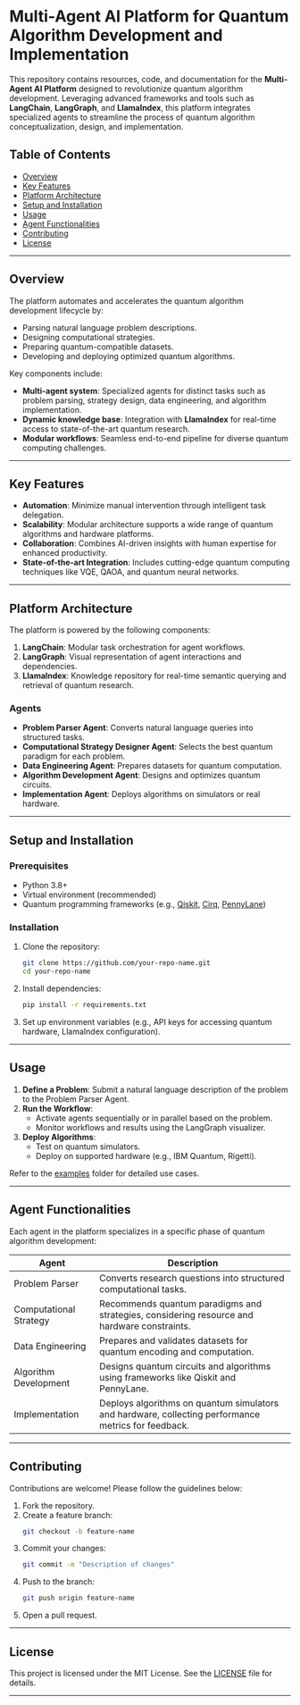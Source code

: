 # Multi-Agent AI Platform for Quantum Algorithm Development and Implementation

This repository contains resources, code, and documentation for the **Multi-Agent AI Platform** designed to revolutionize quantum algorithm development. Leveraging advanced frameworks and tools such as **LangChain**, **LangGraph**, and **LlamaIndex**, this platform integrates specialized agents to streamline the process of quantum algorithm conceptualization, design, and implementation.

## Table of Contents

- [Overview](#overview)
- [Key Features](#key-features)
- [Platform Architecture](#platform-architecture)
- [Setup and Installation](#setup-and-installation)
- [Usage](#usage)
- [Agent Functionalities](#agent-functionalities)
- [Contributing](#contributing)
- [License](#license)

---

## Overview

The platform automates and accelerates the quantum algorithm development lifecycle by:
- Parsing natural language problem descriptions.
- Designing computational strategies.
- Preparing quantum-compatible datasets.
- Developing and deploying optimized quantum algorithms.

Key components include:
- **Multi-agent system**: Specialized agents for distinct tasks such as problem parsing, strategy design, data engineering, and algorithm implementation.
- **Dynamic knowledge base**: Integration with **LlamaIndex** for real-time access to state-of-the-art quantum research.
- **Modular workflows**: Seamless end-to-end pipeline for diverse quantum computing challenges.

---

## Key Features

- **Automation**: Minimize manual intervention through intelligent task delegation.
- **Scalability**: Modular architecture supports a wide range of quantum algorithms and hardware platforms.
- **Collaboration**: Combines AI-driven insights with human expertise for enhanced productivity.
- **State-of-the-art Integration**: Includes cutting-edge quantum computing techniques like VQE, QAOA, and quantum neural networks.

---

## Platform Architecture

The platform is powered by the following components:

1. **LangChain**: Modular task orchestration for agent workflows.
2. **LangGraph**: Visual representation of agent interactions and dependencies.
3. **LlamaIndex**: Knowledge repository for real-time semantic querying and retrieval of quantum research.

### Agents
- **Problem Parser Agent**: Converts natural language queries into structured tasks.
- **Computational Strategy Designer Agent**: Selects the best quantum paradigm for each problem.
- **Data Engineering Agent**: Prepares datasets for quantum computation.
- **Algorithm Development Agent**: Designs and optimizes quantum circuits.
- **Implementation Agent**: Deploys algorithms on simulators or real hardware.

---

## Setup and Installation

### Prerequisites
- Python 3.8+
- Virtual environment (recommended)
- Quantum programming frameworks (e.g., [Qiskit](https://qiskit.org), [Cirq](https://quantumai.google/cirq), [PennyLane](https://pennylane.ai))

### Installation
1. Clone the repository:
   ```bash
   git clone https://github.com/your-repo-name.git
   cd your-repo-name
   ```

2. Install dependencies:
   ```bash
   pip install -r requirements.txt
   ```

3. Set up environment variables (e.g., API keys for accessing quantum hardware, LlamaIndex configuration).

---

## Usage

1. **Define a Problem**: Submit a natural language description of the problem to the Problem Parser Agent.
2. **Run the Workflow**:
   - Activate agents sequentially or in parallel based on the problem.
   - Monitor workflows and results using the LangGraph visualizer.
3. **Deploy Algorithms**:
   - Test on quantum simulators.
   - Deploy on supported hardware (e.g., IBM Quantum, Rigetti).

Refer to the [examples](examples/) folder for detailed use cases.

---

## Agent Functionalities

Each agent in the platform specializes in a specific phase of quantum algorithm development:

| **Agent**              | **Description**                                                                                     |
|-------------------------|-----------------------------------------------------------------------------------------------------|
| Problem Parser          | Converts research questions into structured computational tasks.                                    |
| Computational Strategy  | Recommends quantum paradigms and strategies, considering resource and hardware constraints.        |
| Data Engineering        | Prepares and validates datasets for quantum encoding and computation.                              |
| Algorithm Development   | Designs quantum circuits and algorithms using frameworks like Qiskit and PennyLane.                |
| Implementation          | Deploys algorithms on quantum simulators and hardware, collecting performance metrics for feedback.|

---

## Contributing

Contributions are welcome! Please follow the guidelines below:

1. Fork the repository.
2. Create a feature branch:
   ```bash
   git checkout -b feature-name
   ```
3. Commit your changes:
   ```bash
   git commit -m "Description of changes"
   ```
4. Push to the branch:
   ```bash
   git push origin feature-name
   ```
5. Open a pull request.

---

## License

This project is licensed under the MIT License. See the [LICENSE](LICENSE) file for details.

-----
